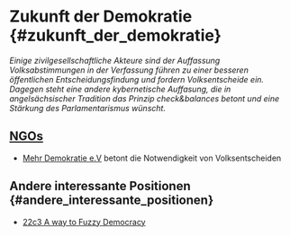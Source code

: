 # Zukunft der Demokratie {#zukunft_der_demokratie}

*Einige zivilgesellschaftliche Akteure sind der Auffassung
Volksabstimmungen in der Verfassung führen zu einer besseren
öffentlichen Entscheidungsfindung und fordern Volksentscheide ein.
Dagegen steht eine andere kybernetische Auffasung, die in
angelsächsischer Tradition das Prinzip check&balances betont und eine
Stärkung des Parlamentarismus wünscht.*

## [NGOs](NGOs "wikilink")

-   [Mehr Demokratie e.V](http://www.mehr-demokratie.de "wikilink")
    betont die Notwendigkeit von Volksentscheiden

## Andere interessante Positionen {#andere_interessante_positionen}

-   [22c3 A way to Fuzzy
    Democracy](http://events.ccc.de/congress/2005/fahrplan/events/572.en.html "wikilink")
